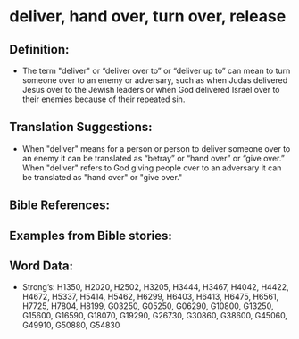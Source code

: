 # deliver, hand over, turn over, release

## Definition:

* The term "deliver" or “deliver over to” or “deliver up to” can mean to turn someone over to an enemy or adversary, such as when Judas delivered Jesus over to the Jewish leaders or when God delivered Israel over to their enemies because of their repeated sin.

## Translation Suggestions:

* When "deliver" means for a person or person to deliver someone over to an enemy it can be translated as “betray” or “hand over” or “give over.” When "deliver" refers to God giving people over to an adversary it can be translated as "hand over" or "give over."


## Bible References:


## Examples from Bible stories:


## Word Data:

* Strong’s: H1350, H2020, H2502, H3205, H3444, H3467, H4042, H4422, H4672, H5337, H5414, H5462, H6299, H6403, H6413, H6475, H6561, H7725, H7804, H8199, G03250, G05250, G06290, G10800, G13250, G15600, G16590, G18070, G19290, G26730, G30860, G38600, G45060, G49910, G50880, G54830
